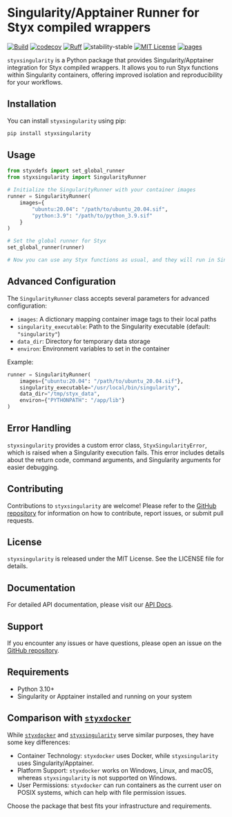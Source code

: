 # Singularity/Apptainer Runner for Styx compiled wrappers

[![Build](https://github.com/styx-api/styxsingularity/actions/workflows/test.yaml/badge.svg?branch=main)](https://github.com/styx-api/styxsingularity/actions/workflows/test.yaml?query=branch%3Amain)
[![codecov](https://codecov.io/gh/styx-api/styxsingularity/branch/main/graph/badge.svg?token=22HWWFWPW5)](https://codecov.io/gh/styx-api/styxsingularity)
[![Ruff](https://img.shields.io/endpoint?url=https://raw.githubusercontent.com/astral-sh/ruff/main/assets/badge/v2.json)](https://github.com/astral-sh/ruff)
![stability-stable](https://img.shields.io/badge/stability-stable-green.svg)
[![MIT License](https://img.shields.io/badge/license-MIT-blue.svg)](https://github.com/styx-api/styxsingularity/blob/main/LICENSE)
[![pages](https://img.shields.io/badge/api-docs-blue)](https://styx-api.github.io/styxsingularity)

`styxsingularity` is a Python package that provides Singularity/Apptainer integration for Styx compiled wrappers. It allows you to run Styx functions within Singularity containers, offering improved isolation and reproducibility for your workflows.

## Installation

You can install `styxsingularity` using pip:

```Python
pip install styxsingularity
```

## Usage

```Python
from styxdefs import set_global_runner
from styxsingularity import SingularityRunner

# Initialize the SingularityRunner with your container images
runner = SingularityRunner(
    images={
        "ubuntu:20.04": "/path/to/ubuntu_20.04.sif",
        "python:3.9": "/path/to/python_3.9.sif"
    }
)

# Set the global runner for Styx
set_global_runner(runner)

# Now you can use any Styx functions as usual, and they will run in Singularity containers
```

## Advanced Configuration

The `SingularityRunner` class accepts several parameters for advanced configuration:

- `images`: A dictionary mapping container image tags to their local paths
- `singularity_executable`: Path to the Singularity executable (default: `"singularity"`)
- `data_dir`: Directory for temporary data storage
- `environ`: Environment variables to set in the container

Example:

```python
runner = SingularityRunner(
    images={"ubuntu:20.04": "/path/to/ubuntu_20.04.sif"},
    singularity_executable="/usr/local/bin/singularity",
    data_dir="/tmp/styx_data",
    environ={"PYTHONPATH": "/app/lib"}
)
```

## Error Handling

`styxsingularity` provides a custom error class, `StyxSingularityError`, which is raised when a Singularity execution fails. This error includes details about the return code, command arguments, and Singularity arguments for easier debugging.

## Contributing

Contributions to `styxsingularity` are welcome! Please refer to the [GitHub repository](https://github.com/styx-api/styxsingularity) for information on how to contribute, report issues, or submit pull requests.

## License

`styxsingularity` is released under the MIT License. See the LICENSE file for details.

## Documentation

For detailed API documentation, please visit our [API Docs](https://styx-api.github.io/styxsingularity).

## Support

If you encounter any issues or have questions, please open an issue on the [GitHub repository](https://github.com/styx-api/styxsingularity).

## Requirements

- Python 3.10+
- Singularity or Apptainer installed and running on your system

## Comparison with [`styxdocker`](https://github.com/styx-api/styxdocker)

While [`styxdocker`](https://github.com/styx-api/styxdocker) and [`styxsingularity`](https://github.com/styx-api/styxsingularity) serve similar purposes, they have some key differences:

- Container Technology: `styxdocker` uses Docker, while `styxsingularity` uses Singularity/Apptainer.
- Platform Support: `styxdocker` works on Windows, Linux, and macOS, whereas `styxsingularity` is not supported on Windows.
- User Permissions: `styxdocker` can run containers as the current user on POSIX systems, which can help with file permission issues.

Choose the package that best fits your infrastructure and requirements.
